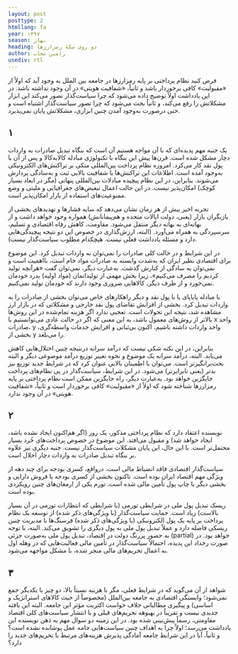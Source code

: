 ```yaml
---
layout: post
posttype: 2
htmllang: fa
year: ۱۳۹۷
season: بهار
heading: دو روی سکهٔ رمزارزها
author: رامین مجاب
usediv: rtl
---
```

فرض کنید نظام پرداختی بر پایه رمزارزها در جامعه بین الملل به وجود آید که اولاً از «مقبولیت» کافی برخوردار باشد و ثانیاً، «شفافیت هویتی» در آن وجود نداشته باشد. در این یادداشت اولاً توضیح داده می‌شود که چرا سیاست‌گذار تصور می‌کند این ابزار مشکلاتش را رفع می‌کند، و ثانیاً بحث می‌شود که چرا تصور سیاست‌گذار اشتباه است و حتی درصورت به‌وجود آمدن چنین ابزاری، مشکلاتش پایان نمی‌پذیرد.

## ۱
یک جنبه مهم پدیده‌ای که با آن مواجه هستیم آن است که بنگاه تبدیل صادرات به واردات دچار مشکل شده است. قرن‌ها پیش این بنگاه با تکنولوژی مبادله کالابه‌کالا و پس از آن با پول نقد کار می‌کرد. امروزه نظام پرداخت بین‌المللی متکی بر تراکنش‌های الکترونیکی به‌وجود آمده است. اطلاعات این تراکنش‌ها با شفافیت بالایی ثبت و به‌سادگی پردازش می‌شوند. بنابراین، در این نظام پیچیده مبادلات بین‌المللی پنهانی (مگر در ابعاد بسیار کوچک) امکان‌پذیر نیست. در این حالت اعمال تبعیض‌های جغرافیایی و ملیتی و وضع ممنوعیت‌های استفاده از بازار امکان‌پذیر است. 

تجربه اخیر بیش از هر زمان نشان می‌دهد که سایه فشارها و تهدیدهای بخشی از بازیگران بازار (یعنی، دولت ایالات متحده و هم‌پیمانانش) همواره وجود خواهد داشت و از بهانه‌ای به بهانه دیگر منتقل می‌شود. مقاومت، کاهش رفاه اقتصادی و تسلیم، سرسپردگی به همراه می‌آورد. (البته، ارزش‌گذاری در خصوص این دو نتیجه پیچیدگی‌هایی دارد و مسئله یادداشت فعلی نیست. هیچکدام مطلوب سیاست‌گذار نیست). 

در این شرایط و در حالت کلی صادرات را نمی‌توان به واردات تبدیل کرد. این موضوع برای اقتصادی نظیر ایران که به‌شدت وابسته به صادرات مواد خام است، بااهمیت است و نمی‌توان به سادگی از کنارش گذشت. به‌عبارت دیگر، نمی‌توان گفت «هرآنچه تولید کردیم را مصرف می‌کنیم»، زیرا بخش مهمی از تولیداتمان (مواد اولیه) بدرد خودمان نمی‌خورد و از طرف دیگر، کالاهایی ضروری وجود دارند که خودمان تولید نمی‌کنیم.

با مبادله پایاپای یا با پول نقد و دیگر راهکارهای خاص می‌توان بخشی از صادرات را به واردات تبدیل کرد. بخشی از افزایش تقاضای پول نقد خارجی و مشکلاتی که در بازار ارز مشاهده شد، نتیجه این تحولات است. تعجبی ندارد اگر هزینه تمام‌شده در این روش‌ها بالاتر از روش‌های معمول باشد، به این معنی که اگر در حالت عادی می‌توانستیم با x واحد صادرات، y واحد واردات داشته باشیم، اکنون بی‌ثباتی و افزایش خدمات واسطه‌گری، بخشی از y را می‌بلعد.

بنابراین، در این نکته شکی نیست که درآمد سرانه درنتیجه چنین اختلال‌هایی کاهش می‌یابد. البته، درآمد سرانه یک موضوع و نحوه تغییر توزیع درآمد موضوعی دیگر و البته بحث‌برانگیزتر است. می‌توان با اطمینان بالایی عنوان کرد که در شرایط جدید توزیع نیز بدتر (یعنی نابرابرتر) می‌شود.
در این شرایط، سیاست‌گذار در پی نظام‌های پرداخت جایگزین خواهد بود. به‌عبارت دیگر، راه جایگزین ممکن است نظام پرداختی بر پایه رمزارزها شناخته شود که اولاً از «مقبولیت» کافی برخوردار است و ثانیاً، «شفافیت هویتی» در آن وجود ندارد.

## ۲

نویسنده اعتقاد دارد که نظام پرداختی مذکور، یک روز (اگر هم‌اکنون ایجاد نشده باشد، ایجاد خواهد شد) و مقبول می‌افتد. این موضوع در خصوص پرداخت‌های خُرد بسیار محتمل‌تر است. با این حال، این پایان مشکلات سیاست‌گذار نیست. جنبه دیگری نیز علاوه بر بنگاه تبدیل صادرات به واردات دچار اخلال است.

سیاست‌گذار اقتصادی فاقد انضباط مالی است. درواقع، کسری بودجه برای چند دهه از ویژگی مهم اقتصاد ایران بوده است.  تاکنون بخشی از کسری بودجه با فروش دارایی و بخشی دیگر با چاپ پول تأمین مالی شده است. تورم یکی از ارمغان‌های چنین رویکردی بوده است.  

ریسک تبدیل پول ملی در شرایطی تورمی (یا شرایطی که انتظارات تورمی در آن بسیار بالاست) زیاد است. حمایت سیاست‌گذار (با ویژگی‌های ذکر شده) از توسعه یک نظام پرداخت بر پایه یک پول الکترونیکی (با ویژگی‌های ذکر شده) فرسنگ‌ها با مدیریت چنین ریسکی فاصله دارد و عملاً تبدیل پول ملی به پول دیگری را تشویق می‌کند. البته، با توجه به حضور پررنگ دولت در اقتصاد، تبدیل پول ملی به‌صورت جزئی (partial) خواهد بود. در صورت رخداد این پدیده، احتمالاً سیاست‌گذار در تأمین مالی فعالیت‌هایی که در وهله اول به اعمال تحریم‌های مالی منجر شده، با مشکل مواجهه می‌شود.

## ۳

شواهد از آن می‌گوید که در شرایط فعلی، مگر با هزینه نسبتاً بالا، دو چیز با یکدیگر جمع نمی‌شود؛ وابستگی اقتصادی به جامعه بین‌الملل (مخصوصاً از حیث کالاهای استراتژیک و اساسی) و پیگیری مطالباتی خلاف خواست اکثریت مؤثر این جامعه. البته این یافته جدیدی نیست و تقریباً در بهبوهه تحریم‌های قبلی و با انتشار سیاست‌های کلی اقتصاد مقاومتی، رسماً پیش‌بینی شده بود. در این زمینه دو سوال مهم به ذهن نویسنده این یادداشت می‌رسد؛ اولاً چرا به اهداف چنین سیاست‌هایی جامه عمل پوشانده نشده است؟  و ثانیاً، آیا در این شرایط جامعه آمادگی پذیرش هزینه‌های مرتبط با تحریم‌های جدید را دارد؟

